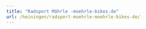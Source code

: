 ```yaml
---
title: "Radsport Möhrle -moehrle-bikes.de"
url: /heiningen/radsport-moehrle-moehrle-bikes-de/
---
```

